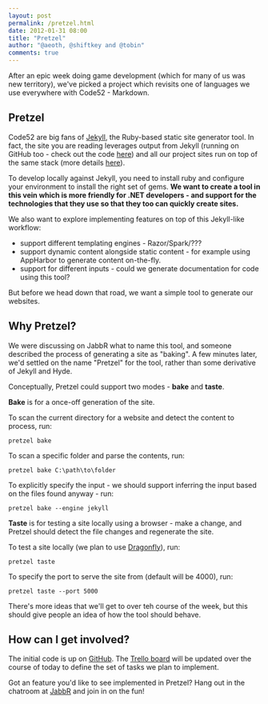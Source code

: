 ```yaml
--- 
layout: post
permalink: /pretzel.html
date: 2012-01-31 08:00
title: "Pretzel"
author: "@aeoth, @shiftkey and @tobin"
comments: true
---
```



After an epic week doing game development (which for many of us was new territory), we've picked a project which revisits one of languages we use everywhere with Code52 - Markdown.

## Pretzel

Code52 are big fans of [Jekyll](https://github.com/mojombo/jekyll), the Ruby-based static site generator tool. In fact, the site you are reading leverages output from Jekyll (running on GitHub too - check out the code [here](https://github.com/code52/code52.github.com)) and all our project sites run on top of the same stack (more details [here](http://code52.org/gh-pages.html)).

To develop locally against Jekyll, you need to install ruby and configure your environment to install the right set of gems. **We want to create a tool in this vein which is more friendly for .NET developers - and support for the technologies that they use so that they too can quickly create sites.**

We also want to explore implementing features on top of this Jekyll-like workflow:

 * support different templating engines - Razor/Spark/???
 * support dynamic content alongside static content - for example using AppHarbor to generate content on-the-fly.
 * support for different inputs - could we generate documentation for code using this tool?

But before we head down that road, we want a simple tool to generate our websites.

## Why Pretzel?

We were discussing on JabbR what to name this tool, and someone described the process of generating a site as "baking". A few minutes later, we'd settled on the name "Pretzel" for the tool, rather than some derivative of Jekyll and Hyde.

Conceptually, Pretzel could support two modes - **bake** and **taste**. 

**Bake** is for a once-off generation of the site.

To scan the current directory for a website and detect the content to process, run:

    pretzel bake 

To scan a specific folder and parse the contents, run:

    pretzel bake C:\path\to\folder

To explicitly specify the input - we should support inferring the input based on the files found anyway - run:

    pretzel bake --engine jekyll
    
**Taste** is for testing a site locally using a browser - make a change, and Pretzel should detect the file changes and regenerate the site.

To test a site locally (we plan to use [Dragonfly](https://github.com/loudej/dragonfly)), run:

	pretzel taste 

To specify the port to serve the site from (default will be 4000), run:

    pretzel taste --port 5000


There's more ideas that we'll get to over teh course of the week, but this should give people an idea of how the tool should behave.


## How can I get involved?

The initial code is up on [GitHub](http://github.com/Code52/pretzel). The [Trello board](https://trello.com/board/pretzel/4f25ffb3dbbed1ab5a4f0f5a) will be updated over the course of today to define the set of tasks we plan to implement.

Got an feature you'd like to see implemented in Pretzel? Hang out in the chatroom at [JabbR](http://jabbr.net/#/rooms/code52) and join in on the fun!






